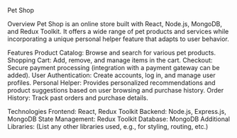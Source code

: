 Pet Shop

Overview
Pet Shop is an online store built with React, Node.js, MongoDB, and Redux Toolkit. It offers a wide range of pet products and services while incorporating a unique personal helper feature that adapts to user behavior.

Features
Product Catalog: Browse and search for various pet products.
Shopping Cart: Add, remove, and manage items in the cart.
Checkout: Secure payment processing (integration with a payment gateway can be added).
User Authentication: Create accounts, log in, and manage user profiles.
Personal Helper: Provides personalized recommendations and product suggestions based on user browsing and purchase history.
Order History: Track past orders and purchase details.

Technologies
Frontend: React, Redux Toolkit
Backend: Node.js, Express.js, MongoDB
State Management: Redux Toolkit
Database: MongoDB
Additional Libraries: (List any other libraries used, e.g., for styling, routing, etc.)
